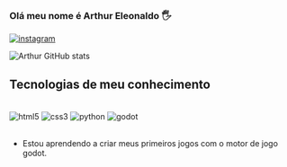 ### Olá meu nome é Arthur Eleonaldo 🖐️

[![instagram](https://img.shields.io/badge/Instagram-E4405F?style=for-the-badge&logo=instagram&logoColor=white)](https://www.instagram.com/artdevs/)

![Arthur GitHub stats](https://github-readme-stats.vercel.app/api?username=plex943&show_icons=true&theme=tokyonight)

## Tecnologias de meu conhecimento

<div style="display : inline_block"><br/>
<img align="center" alt="html5" src="https://img.shields.io/badge/HTML5-E34F26?style=for-the-badge&logo=html5&logoColor=white"/>
<img align="center" alt="css3" src="https://img.shields.io/badge/CSS3-1572B6?style=for-the-badge&logo=css3&logoColor=white"/>
<img align="center" alt="python" src="https://img.shields.io/badge/Python-14354C?style=for-the-badge&logo=python&logoColor=white"/>
<img styele="width : 90"align="center" alt="godot" src="https://www.google.com/url?sa=i&url=https%3A%2F%2Fpt.m.wikipedia.org%2Fwiki%2FFicheiro%3AGodot_logo.svg&psig=AOvVaw33kb3cTGFdV0p-rYGkfMu1&ust=1708472394736000&source=images&cd=vfe&opi=89978449&ved=0CBIQjRxqFwoTCLj9yOPJuIQDFQAAAAAdAAAAABAJ"/>
<div><br/>

- Estou aprendendo a criar meus primeiros jogos com o motor de jogo godot.

